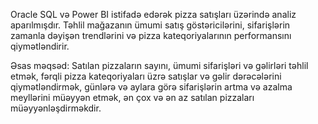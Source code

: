 Oracle SQL və Power BI istifadə edərək pizza satışları üzərində analiz aparılmışdır. Təhlil mağazanın ümumi satış göstəricilərini, sifarişlərin zamanla dəyişən trendlərini və pizza kateqoriyalarının performansını qiymətləndirir.

Əsas məqsəd:
Satılan pizzaların sayını, ümumi sifarişləri və gəlirləri təhlil etmək, fərqli pizza kateqoriyaları üzrə satışlar və gəlir dərəcələrini qiymətləndirmək, günlərə və aylara görə sifarişlərin artma və azalma meyllərini müəyyən etmək, ən çox və ən az satılan pizzaları müəyyənləşdirməkdir.
